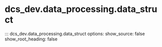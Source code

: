 # dcs_dev.data_processing.data_struct

::: dcs_dev.data_processing.data_struct
    options:
      show_source: false
      show_root_heading: false
